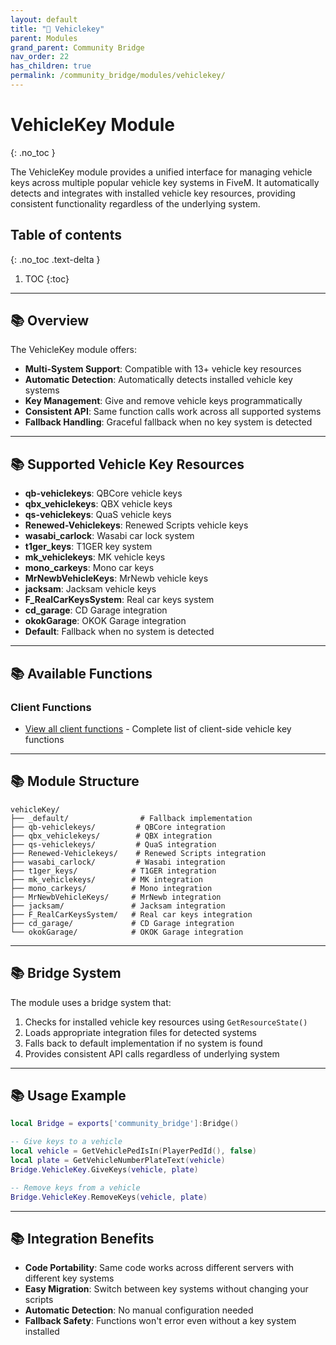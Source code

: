 ```yaml
---
layout: default
title: "🔑 Vehiclekey"
parent: Modules
grand_parent: Community Bridge
nav_order: 22
has_children: true
permalink: /community_bridge/modules/vehiclekey/
---
```


# VehicleKey Module
{: .no_toc }

The VehicleKey module provides a unified interface for managing vehicle keys across multiple popular vehicle key systems in FiveM. It automatically detects and integrates with installed vehicle key resources, providing consistent functionality regardless of the underlying system.

## Table of contents
{: .no_toc .text-delta }

1. TOC
{:toc}

---

## 📚 Overview

The VehicleKey module offers:

- **Multi-System Support**: Compatible with 13+ vehicle key resources
- **Automatic Detection**: Automatically detects installed vehicle key systems
- **Key Management**: Give and remove vehicle keys programmatically
- **Consistent API**: Same function calls work across all supported systems
- **Fallback Handling**: Graceful fallback when no key system is detected

---

## 📚 Supported Vehicle Key Resources

- **qb-vehiclekeys**: QBCore vehicle keys
- **qbx_vehiclekeys**: QBX vehicle keys  
- **qs-vehiclekeys**: QuaS vehicle keys
- **Renewed-Vehiclekeys**: Renewed Scripts vehicle keys
- **wasabi_carlock**: Wasabi car lock system
- **t1ger_keys**: T1GER key system
- **mk_vehiclekeys**: MK vehicle keys
- **mono_carkeys**: Mono car keys
- **MrNewbVehicleKeys**: MrNewb vehicle keys
- **jacksam**: Jacksam vehicle keys
- **F_RealCarKeysSystem**: Real car keys system
- **cd_garage**: CD Garage integration
- **okokGarage**: OKOK Garage integration
- **Default**: Fallback when no system is detected

---

## 📚 Available Functions

### Client Functions
- [View all client functions](client/functions/) - Complete list of client-side vehicle key functions

---

## 📚 Module Structure

```
vehicleKey/
├── _default/                # Fallback implementation
├── qb-vehiclekeys/         # QBCore integration
├── qbx_vehiclekeys/        # QBX integration
├── qs-vehiclekeys/         # QuaS integration
├── Renewed-Vehiclekeys/    # Renewed Scripts integration
├── wasabi_carlock/         # Wasabi integration
├── t1ger_keys/            # T1GER integration
├── mk_vehiclekeys/        # MK integration
├── mono_carkeys/          # Mono integration
├── MrNewbVehicleKeys/     # MrNewb integration
├── jacksam/               # Jacksam integration
├── F_RealCarKeysSystem/   # Real car keys integration
├── cd_garage/             # CD Garage integration
└── okokGarage/            # OKOK Garage integration
```

---

## 📚 Bridge System

The module uses a bridge system that:
1. Checks for installed vehicle key resources using `GetResourceState()`
2. Loads appropriate integration files for detected systems
3. Falls back to default implementation if no system is found
4. Provides consistent API calls regardless of underlying system

---

## 📚 Usage Example

```lua
local Bridge = exports['community_bridge']:Bridge()

-- Give keys to a vehicle
local vehicle = GetVehiclePedIsIn(PlayerPedId(), false)
local plate = GetVehicleNumberPlateText(vehicle)
Bridge.VehicleKey.GiveKeys(vehicle, plate)

-- Remove keys from a vehicle
Bridge.VehicleKey.RemoveKeys(vehicle, plate)
```

---

## 📚 Integration Benefits

- **Code Portability**: Same code works across different servers with different key systems
- **Easy Migration**: Switch between key systems without changing your scripts
- **Automatic Detection**: No manual configuration needed
- **Fallback Safety**: Functions won't error even without a key system installed
